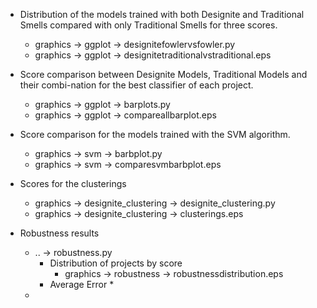 * Distribution of the models trained with both Designite and Traditional Smells compared with only Traditional Smells for three scores.
    * graphics -> ggplot -> designitefowlervsfowler.py
    * graphics -> ggplot -> designitetraditionalvstraditional.eps
    
* Score comparison between Designite Models, Traditional Models and their combi-nation for the best classifier of each project.
    * graphics -> ggplot -> barplots.py
    * graphics -> ggplot -> compareallbarplot.eps
    
* Score comparison for the models trained with the SVM algorithm.
    * graphics -> svm -> barbplot.py
    * graphics -> svm -> comparesvmbarbplot.eps
    
* Scores for the clusterings
    * graphics -> designite_clustering -> designite_clustering.py
    * graphics -> designite_clustering -> clusterings.eps
    
* Robustness results
    * .. -> robustness.py
        * Distribution of projects by score
            * graphics -> robustness -> robustnessdistribution.eps
        * Average Error 
            * 
    *  
    
   